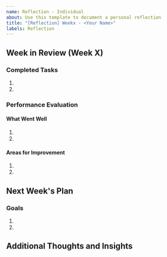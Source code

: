 ```yaml
---
name: Reflection - Individual
about: Use this template to document a personal reflection
title: "[Reflection] Weekx - <Your Name>"
labels: Reflection
---
```

## Week in Review (Week X)

### Completed Tasks
1. 
2. 

### Performance Evaluation
#### What Went Well
1. 
2. 
#### Areas for Improvement
1. 
2. 

## Next Week's Plan

### Goals
1. 
2. 

## Additional Thoughts and Insights



